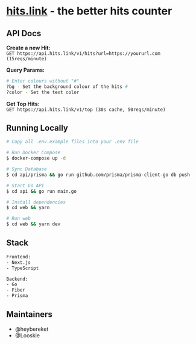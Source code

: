 # [hits.link](https://hits.link) - the better hits counter

## API Docs

**Create a new Hit:** <br />
`GET https://api.hits.link/v1/hits?url=https://yoururl.com (15reqs/minute)`

**Query Params:**
```bash
# Enter colours without "#"
?bg - Set the background colour of the hits # 
?color - Set the text color
```

**Get Top Hits:** <br />
`GET https://api.hits.link/v1/top (30s cache, 50reqs/minute)`


## Running Locally
```bash
# Copy all .env.example files into your .env file

# Run Docker Compose 
$ docker-compose up -d

# Sync Database
$ cd api/prisma && go run github.com/prisma/prisma-client-go db push

# Start Go API
$ cd api && go run main.go

# Install dependencies
$ cd web && yarn

# Run web
$ cd web && yarn dev
```

## Stack
```bash
Frontend:
- Next.js
- TypeScript

Backend:
- Go
- Fiber
- Prisma
```

## Maintainers
- @heybereket
- @Looskie
